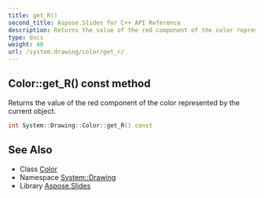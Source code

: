 ```yaml
---
title: get_R()
second_title: Aspose.Slides for C++ API Reference
description: Returns the value of the red component of the color represented by the current object.
type: docs
weight: 40
url: /system.drawing/color/get_r/
---
```

## Color::get_R() const method


Returns the value of the red component of the color represented by the current object.

```cpp
int System::Drawing::Color::get_R() const
```

## See Also

* Class [Color](../)
* Namespace [System::Drawing](../../)
* Library [Aspose.Slides](../../../)